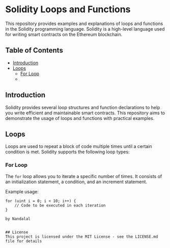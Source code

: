 # Solidity Loops and Functions

This repository provides examples and explanations of loops and functions in the Solidity programming language. Solidity is a high-level language used for writing smart contracts on the Ethereum blockchain.

## Table of Contents

- [Introduction](#introduction)
- [Loops](#loops)
  - [For Loop](#for-loop)
  -

## Introduction

Solidity provides several loop structures and function declarations to help you write efficient and maintainable smart contracts. This repository aims to demonstrate the usage of loops and functions with practical examples.

## Loops

Loops are used to repeat a block of code multiple times until a certain condition is met. Solidity supports the following loop types:

### For Loop

The `for` loop allows you to iterate a specific number of times. It consists of an initialization statement, a condition, and an increment statement.

Example usage:

```solidity
for (uint i = 0; i < 10; i++) {
    // Code to be executed in each iteration
}

by Nandalal


## License
This project is licensed under the MIT License - see the LICENSE.md file for details
